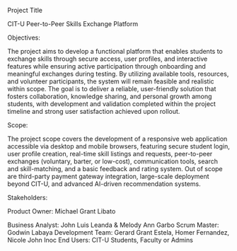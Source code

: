 Project Title

CIT-U Peer-to-Peer Skills Exchange Platform

Objectives:

The project aims to develop a functional platform that enables students to exchange 
skills through secure access, user profiles, and interactive features while ensuring
active participation through onboarding and meaningful exchanges during testing. 
By utilizing available tools, resources, and volunteer participants, the system will 
remain feasible and realistic within scope. The goal is to deliver a reliable, 
user-friendly solution that fosters collaboration, knowledge sharing, and personal
 growth among students, with development and validation completed within the 
project timeline and strong user satisfaction achieved upon rollout.

Scope:

The project scope covers the development of a responsive web application accessible 
via desktop and mobile browsers, featuring secure student login, user profile creation, 
real-time skill listings and requests, peer-to-peer exchanges (voluntary, barter, or low-cost),
 communication tools, search and skill-matching, and a basic feedback and rating system.
 Out of scope are third-party payment gateway integration, large-scale deployment beyond 
CIT-U, and advanced AI-driven recommendation systems.
 

Stakeholders:

Product Owner: Michael Grant Libato

Business Analyst: John Luis Leanda & Melody Ann Garbo
Scrum Master: Godwin Labaya
Development Team:  Gerard Grant Estela, Homer Fernandez, Nicole John Inoc
End Users: CIT-U Students, Faculty or Admins



